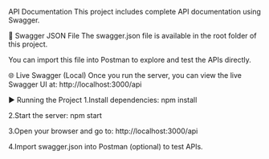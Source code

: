 API Documentation
This project includes complete API documentation using Swagger.

📄 Swagger JSON File
The swagger.json file is available in the root folder of this project.

You can import this file into Postman to explore and test the APIs directly.

🌐 Live Swagger (Local)
Once you run the server, you can view the live Swagger UI at:
http://localhost:3000/api

▶️ Running the Project
1.Install dependencies:
npm install

2.Start the server:
npm start

3.Open your browser and go to:
  http://localhost:3000/api

4.Import swagger.json into Postman (optional) to test APIs.


